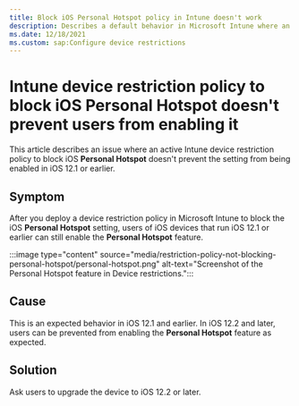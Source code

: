 ```yaml
---
title: Block iOS Personal Hotspot policy in Intune doesn't work
description: Describes a default behavior in Microsoft Intune where an active device restriction policy to block iOS Personal Hotspot still allows the setting to be enabled.
ms.date: 12/18/2021
ms.custom: sap:Configure device restrictions
---
```

# Intune device restriction policy to block iOS Personal Hotspot doesn't prevent users from enabling it

This article describes an issue where an active Intune device restriction policy to block iOS **Personal Hotspot** doesn't prevent the setting from being enabled in iOS 12.1 or earlier.

## Symptom

After you deploy a device restriction policy in Microsoft Intune to block the iOS **Personal Hotspot** setting, users of iOS devices that run iOS 12.1 or earlier can still enable the **Personal Hotspot** feature.

:::image type="content" source="media/restriction-policy-not-blocking-personal-hotspot/personal-hotspot.png" alt-text="Screenshot of the Personal Hotspot feature in Device restrictions.":::

## Cause

This is an expected behavior in iOS 12.1 and earlier. In iOS 12.2 and later, users can be prevented from enabling the **Personal Hotspot** feature as expected.

## Solution

Ask users to upgrade the device to iOS 12.2 or later.
